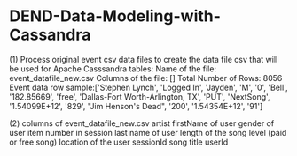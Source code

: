 # DEND-Data-Modeling-with-Cassandra

(1) Process original event csv data files to create the data file csv that will be used for Apache Casssandra tables:
    Name of the file: event_datafile_new.csv
    Columns of the file: []
    Total Number of Rows: 8056
    Event data row sample:['Stephen Lynch', 'Logged In', 'Jayden', 'M', '0', 'Bell', '182.85669', 'free', 'Dallas-Fort Worth-Arlington, TX', 'PUT', 'NextSong', '1.54099E+12', '829', "Jim
                           Henson's Dead", '200', '1.54354E+12', '91']

(2) columns of event_datafile_new.csv
    artist
    firstName of user
    gender of user
    item number in session
    last name of user
    length of the song
    level (paid or free song)
    location of the user
    sessionId
    song title
    userId